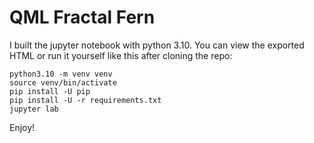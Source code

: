 # QML Fractal Fern

I built the jupyter notebook with python 3.10.
You can view the exported HTML or run it yourself like this after cloning the repo:

```
python3.10 -m venv venv
source venv/bin/activate
pip install -U pip
pip install -U -r requirements.txt
jupyter lab
```

Enjoy!
